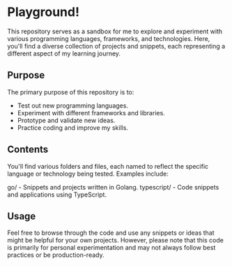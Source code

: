 # Playground! 
This repository serves as a sandbox for me to explore and experiment with various programming languages, frameworks, and technologies. Here, you'll find a diverse collection of projects and snippets, each representing a different aspect of my learning journey.

## Purpose
The primary purpose of this repository is to:

- Test out new programming languages.
- Experiment with different frameworks and libraries.
- Prototype and validate new ideas.
- Practice coding and improve my skills.

## Contents
You'll find various folders and files, each named to reflect the specific language or technology being tested. Examples include:

go/ - Snippets and projects written in Golang.
typescript/ - Code snippets and applications using TypeScript.

## Usage
Feel free to browse through the code and use any snippets or ideas that might be helpful for your own projects. However, please note that this code is primarily for personal experimentation and may not always follow best practices or be production-ready.
